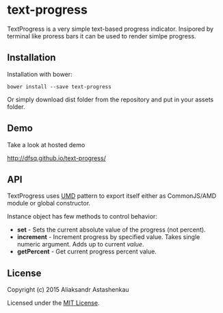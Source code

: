 # text-progress

TextProgress is a very simple text-based progress indicator. Insipored by terminal like proress bars it can be used to render simlpe progress.

## Installation

Installation with bower:

```
bower install --save text-progress
```

Or simply download dist folder from the repository and put in your assets folder.

## Demo

Take a look at hosted demo

http://dfsq.github.io/text-progress/

## API

TextProgress uses [UMD](https://github.com/umdjs/umd/blob/master/returnExports.js) pattern to export itself either as CommonJS/AMD module or global constructor.

Instance object has few methods to control behavior:

* **set** - Sets the current absolute value of the progress (not percent).
* **increment** - Increment progress by specified value. Takes single numeric argument. Adds up to current *value*.
* **getPercent** - Get current progress percent value.

## License

Copyright (c) 2015 Aliaksandr Astashenkau

Licensed under the [MIT License](https://github.com/dfsq/text-progress/blob/master/LICENSE).
